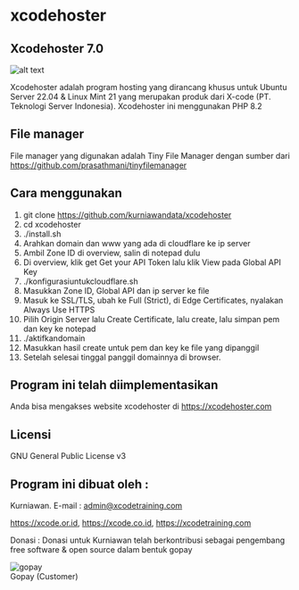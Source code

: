 # xcodehoster

Xcodehoster 7.0
--------------------
![alt text](http://xcode.or.id/04_small-logo.png)

Xcodehoster adalah program hosting yang dirancang khusus untuk Ubuntu Server 22.04 & Linux Mint 21 yang merupakan produk dari X-code (PT. Teknologi Server Indonesia).
Xcodehoster ini menggunakan PHP 8.2

File manager
------------
File manager yang digunakan adalah Tiny File Manager dengan sumber dari https://github.com/prasathmani/tinyfilemanager

Cara menggunakan
----------------
1. git clone https://github.com/kurniawandata/xcodehoster
2. cd xcodehoster
3. ./install.sh
4. Arahkan domain dan www yang ada di cloudflare ke ip server 
5. Ambil Zone ID di overview, salin di notepad dulu
6. Di overview, klik get Get your API Token lalu klik View pada Global API Key
7. ./konfigurasiuntukcloudflare.sh
8. Masukkan Zone ID, Global API dan ip server ke file
9. Masuk ke SSL/TLS, ubah ke Full (Strict), di Edge Certificates, nyalakan Always Use HTTPS
10. Pilih Origin Server lalu Create Certificate, lalu create, lalu simpan pem dan key ke notepad
11. ./aktifkandomain
12. Masukkan hasil create untuk pem dan key ke file yang dipanggil
13. Setelah selesai tinggal panggil domainnya di browser.

Program ini telah diimplementasikan
-------------------------------
Anda bisa mengakses website xcodehoster di https://xcodehoster.com

Licensi
-------
GNU General Public License v3

Program ini dibuat oleh :
--------------------------------------------
Kurniawan. E-mail : admin@xcodetraining.com

https://xcode.or.id, https://xcode.co.id, https://xcodetraining.com


Donasi :
Donasi untuk Kurniawan telah berkontribusi sebagai pengembang free software & open source dalam bentuk gopay<br />

 <img src="https://xcode.co.id/qrcodex2.png" alt="gopay"> <br />
 Gopay (Customer)
